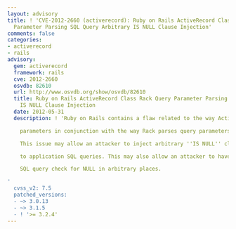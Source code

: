 ```yaml
---
layout: advisory
title: ! 'CVE-2012-2660 (activerecord): Ruby on Rails ActiveRecord Class Rack Query
  Parameter Parsing SQL Query Arbitrary IS NULL Clause Injection'
comments: false
categories:
- activerecord
- rails
advisory:
  gem: activerecord
  framework: rails
  cve: 2012-2660
  osvdb: 82610
  url: http://www.osvdb.org/show/osvdb/82610
  title: Ruby on Rails ActiveRecord Class Rack Query Parameter Parsing SQL Query Arbitrary
    IS NULL Clause Injection
  date: 2012-05-31
  description: ! 'Ruby on Rails contains a flaw related to the way ActiveRecord handles

    parameters in conjunction with the way Rack parses query parameters.

    This issue may allow an attacker to inject arbitrary ''IS NULL'' clauses in

    to application SQL queries. This may also allow an attacker to have the

    SQL query check for NULL in arbitrary places.

'
  cvss_v2: 7.5
  patched_versions:
  - ~> 3.0.13
  - ~> 3.1.5
  - ! '>= 3.2.4'
---
```

